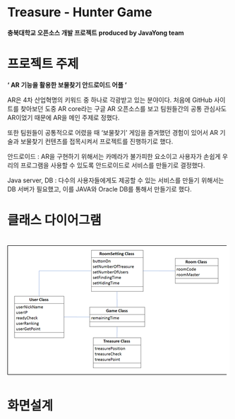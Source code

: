 # Treasure - Hunter Game
__충북대학교 오픈소스 개발 프로젝트__ 
__produced by JavaYong team__  

프로젝트 주제
===

__‘ AR 기능을 활용한 보물찾기 안드로이드 어플 ’__

AR은 4차 산업혁명의 키워드 중 하나로 각광받고 있는 분야이다. 처음에 GitHub 사이트를 찾아보던 도중 AR core라는 구글 AR 오픈소스를 보고 팀원들간의 공통 관심사도 AR이었기 때문에 AR을 메인 주제로 정했다.  

또한 팀원들이 공통적으로 어렸을 때 ‘보물찾기’ 게임을 즐겨했던 경험이 있어서 AR 기술과 보물찾기 컨텐츠를 접목시켜서 프로젝트를 진행하기로 했다.  

안드로이드 : AR을 구현하기 위해서는 카메라가 불가피한 요소이고 사용자가 손쉽게 우리의 프로그램을 사용할 수 있도록 안드로이드로 서비스를 만들기로 결정했다.  

Java server, DB : 다수의 사용자들에게도 제공할 수 있는 서비스를 만들기 위해서는 DB 서버가 필요했고, 이를 JAVA와 Oracle DB를 통해서 만들기로 했다.  

클래스 다이어그램
===

![클래스다이어그램](./Image/클래스다이어그램.png)
=======

화면설계
===

